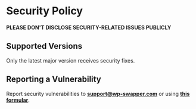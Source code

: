 # Security Policy

**PLEASE DON'T DISCLOSE SECURITY-RELATED ISSUES PUBLICLY**

## Supported Versions

Only the latest major version receives security fixes.

## Reporting a Vulnerability

Report security vulnerabilities to **[support@wp-swapper.com](mailto:support@wpswapper.com)** or using [**this formular**](https://github.com/CRMinx/wp-swapper/security/advisories/new).
